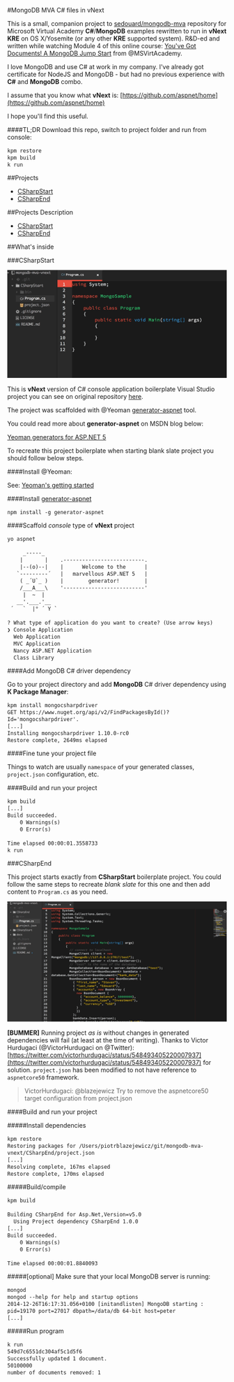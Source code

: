 #MongoDB MVA C# files in vNext

This is a small, companion project to [sedouard/mongodb-mva](https://github.com/sedouard/mongodb-mva) repository for Microsoft Virtual Academy **C#**/**MongoDB** examples rewritten to run in **vNext** **KRE** on OS X/Yosemite (or any other **KRE** supported system). R&D-ed and written while watching Module 4 of this online course: 
[You've Got Documents! A MongoDB Jump Start](http://www.microsoftvirtualacademy.com/training-courses/you-ve-got-documents-a-mongodb-jump-start) from @MSVirtAcademy. 

I love MongoDB and use C# at work in my company.  I've already got certificate for NodeJS and MongoDB - but had no previous experience with **C#** and **MongoDB** combo.

I assume that you know what **vNext** is: [https://github.com/aspnet/home](https://github.com/aspnet/home)

I hope you'll find this useful. 

####TL;DR
Download this repo, switch to project folder and run from console:

```
kpm restore
kpm build
k run
```


##Projects

* [CSharpStart](CSharpStart)
* [CSharpEnd](CSharpEnd)

##Projects Description

* [CSharpStart](#csharpstart)
* [CSharpEnd](#csharpend)

##What's inside

###CSharpStart

![CSharpStart project in Atom Editor](docs/start-atom-editor.jpg)

This is **vNext** version of C# console application boilerplate Visual Studio project you can see on original repository [here](https://github.com/sedouard/mongodb-mva/tree/master/module3_language_drivers/CSharpStart).

The project was scaffolded with @Yeoman [generator-aspnet](https://github.com/OmniSharp/generator-aspnet) tool.

You could read more about **generator-aspnet** on MSDN blog below:

[Yeoman generators for ASP.NET 5](http://blogs.msdn.com/b/webdev/archive/2014/12/17/yeoman-generators-for-asp-net-vnext.aspx)

To recreate this project boilerplate when starting blank slate project you should follow below steps.

####Install @Yeoman:  

See: [Yeoman's getting started](http://yeoman.io/learning/)

####Install [generator-aspnet](https://github.com/OmniSharp/generator-aspnet)  

```
npm install -g generator-aspnet
```
####Scaffold *console* type of **vNext** project

```
yo aspnet

     _-----_
    |       |    .--------------------------.
    |--(o)--|    |      Welcome to the      |
   `---------´   |   marvellous ASP.NET 5   |
    ( _´U`_ )    |        generator!        |
    /___A___\    '--------------------------'
     |  ~  |     
   __'.___.'__   
 ´   `  |° ´ Y ` 

? What type of application do you want to create? (Use arrow keys)
❯ Console Application 
  Web Application 
  MVC Application 
  Nancy ASP.NET Application 
  Class Library 
```

####Add MongoDB C# driver dependency

Go to your project directory and add **MongoDB** C# driver dependency using **K Package Manager**:

```
kpm install mongocsharpdriver
GET https://www.nuget.org/api/v2/FindPackagesById()?Id='mongocsharpdriver'.
[...]
Installing mongocsharpdriver 1.10.0-rc0
Restore complete, 2649ms elapsed
```

####Fine tune your project file

Things to watch are usually `namespace` of your generated classes, `project.json` configuration, etc.

####Build and run your project

```
kpm build
[...]
Build succeeded.
    0 Warnings(s)
    0 Error(s)

Time elapsed 00:00:01.3558733
k run
```

###CSharpEnd

This project starts exactly from **CSharpStart** boilerplate project. You could follow the same steps to recreate *blank slate* for this one and then add content to `Program.cs` as you need.

![CSharpEnd project in Atom Editor](docs/end-atom-editor.jpg)

**[BUMMER]** Running project *as is* without changes in generated dependencies will fail (at least at the time of writing). Thanks to Victor Hurdugaci (@VictorHurdugaci on @Twitter): [https://twitter.com/victorhurdugaci/status/548493405220007937](https://twitter.com/victorhurdugaci/status/548493405220007937) for solution. `project.json` has been modified to not have reference to `aspnetcore50` framework.
> VictorHurdugaci: @blazejewicz Try to remove the aspnetcore50 target configuration from project.json


####Build and run your project

#####Install dependencies
```
kpm restore
Restoring packages for /Users/piotrblazejewicz/git/mongodb-mva-vnext/CSharpEnd/project.json
[...]
Resolving complete, 167ms elapsed
Restore complete, 170ms elapsed
```
#####Build/compile
```
kpm build

Building CSharpEnd for Asp.Net,Version=v5.0
  Using Project dependency CSharpEnd 1.0.0
[...]
Build succeeded.
    0 Warnings(s)
    0 Error(s)

Time elapsed 00:00:01.8840093
```

#####[optional] Make sure that your local MongoDB server is running:

```
mongod
mongod --help for help and startup options
2014-12-26T16:17:31.056+0100 [initandlisten] MongoDB starting : pid=19170 port=27017 dbpath=/data/db 64-bit host=peter
[...]
```

#####Run program
```
k run
549d7c6551dc304af5c1d5f6
Successfully updated 1 document.
50100000
number of documents removed: 1
```
